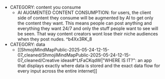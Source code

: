   * CATEGORY: content you consume
    * AI AUGMENTED CONTENT CONSUMPTION: for users, the client side of content they consume will be augmented by AI to get only the content they want. This means people can post anything and everything they want 24/7 and only the stuff people want to see will be seen. That way content creators wont lose their niche audiences when they post nudes. ^b4Xx3RK_8
  * CATEGORY: data
    * [[ShmojiMindMapPublic-2025-05-24-12-15-07_cleaned/ShmojiMindMapPublic-2025-05-24-12-15-07_cleaned/Creative ideas#^LtFaCKqdW|"WHERE IS IT?": an app that displays exactly where data is stored and the exact data flow for every input across the entire internet]]
